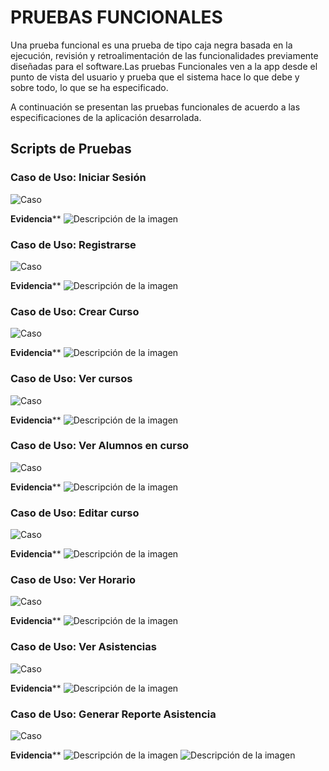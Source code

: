 # PRUEBAS FUNCIONALES


Una prueba funcional es una prueba de tipo caja negra basada en la ejecución, revisión y retroalimentación de las funcionalidades previamente diseñadas para el software.Las pruebas Funcionales ven a la app  desde el punto de vista del usuario y prueba que el sistema hace lo que debe y sobre todo, lo que se ha especificado.

A continuación se presentan las pruebas funcionales de acuerdo a las especificaciones de la aplicación desarrolada.

## Scripts de Pruebas

### Caso de Uso: Iniciar Sesión

![Caso](/Images/t_01.png)

**Evidencia****
![Descripción de la imagen](/Images/01.jpg)

### Caso de Uso:  Registrarse

![Caso](/Images/t_02.png)

**Evidencia****
![Descripción de la imagen](/Images/02.jpg)

### Caso de Uso:  Crear Curso

![Caso](/Images/t_03.png)

**Evidencia****
![Descripción de la imagen](/Images/03.jpg)

### Caso de Uso:  Ver cursos

![Caso](/Images/t_04.png)

**Evidencia****
![Descripción de la imagen](/Images/04.jpg)

### Caso de Uso:  Ver Alumnos en curso

![Caso](/Images/t_05.png)

**Evidencia****
![Descripción de la imagen](/Images/05.jpg)

### Caso de Uso:  Editar curso

![Caso](/Images/t_06.png)

**Evidencia****
![Descripción de la imagen](/Images/06.jpg)

<!-- ### Caso de Uso:   

![Caso](/Images/t_07.png)

**Evidencia****
![Descripción de la imagen](/Images/07.jpg)

### Caso de Uso: Generar Reportes

![Caso](/Images/t_08.png)

**Evidencia****
![Descripción de la imagen](/Images/08.jpg) -->

### Caso de Uso:  Ver Horario

![Caso](/Images/t_09.png)

**Evidencia****
![Descripción de la imagen](/Images/09.jpg)

### Caso de Uso:  Ver Asistencias

![Caso](/Images/t_10.png)

**Evidencia****
![Descripción de la imagen](/Images/10.jpg)

### Caso de Uso:  Generar Reporte Asistencia

![Caso](/Images/t_11.png)

**Evidencia****
![Descripción de la imagen](/Images/11_01.jpg)
![Descripción de la imagen](/Images/11_02.jpg)




